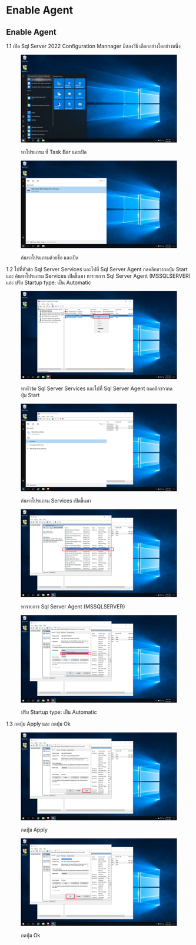 # Enable Agent

## Enable Agent

1.1 เปิด Sql Server 2022 Configuration Mannager มีสองวิธี เลือกอย่างใดอย่างหนึ่ง

<div>

<figure><img src="../../../../../../.gitbook/assets/Screenshot (9).png" alt=""><figcaption><p>หาโปรแกรม ที่ Task Bar และเปิด</p></figcaption></figure>

 

<figure><img src="../../../../../../.gitbook/assets/Screenshot (10) (1).png" alt=""><figcaption><p>ค้นหาโปรแกรมด้วยชื่อ และเปิด</p></figcaption></figure>

</div>

1.2 ไปที่หัวข้อ Sql Server Services และไปที่ Sql Server Agent กดคลิกขวากดปุ่ม Start และ ค้นหาโปรแกรม Services เปิดขึ้นมา หารายการ Sql Server Agent (MSSQLSERVER) และ ปรับ Startup type: เป็น Automatic

<div>

<figure><img src="../../../../../../.gitbook/assets/Screenshot (13).png" alt=""><figcaption><p>หาหัวข้อ Sql Server Services และไปที่ Sql Server Agent กดคลิกขวากดปุ่ม Start</p></figcaption></figure>

 

<figure><img src="../../../../../../.gitbook/assets/Screenshot (14) (2).png" alt=""><figcaption><p>ค้นหาโปรแกรม Services เปิดขึ้นมา</p></figcaption></figure>

 

<figure><img src="../../../../../../.gitbook/assets/Screenshot (16).png" alt=""><figcaption><p>หารายการ Sql Server Agent (MSSQLSERVER)</p></figcaption></figure>

 

<figure><img src="../../../../../../.gitbook/assets/Screenshot (18) (1) (1).png" alt=""><figcaption><p>ปรับ Startup type: เป็น Automatic</p></figcaption></figure>

</div>

1.3 กดปุ่ม Apply และ กดปุ่ม Ok

<div>

<figure><img src="../../../../../../.gitbook/assets/Screenshot (19).png" alt=""><figcaption><p>กดปุ่ม Apply</p></figcaption></figure>

 

<figure><img src="../../../../../../.gitbook/assets/Screenshot (20) (1).png" alt=""><figcaption><p>กดปุ่ม Ok</p></figcaption></figure>

</div>
